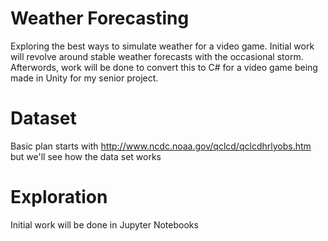 # Weather Forecasting

Exploring the best ways to simulate weather for a video game. Initial
work will revolve around stable weather forecasts with the occasional
storm. Afterwords, work will be done to convert this to C# for a
video game being made in Unity for my senior project.

# Dataset
Basic plan starts with http://www.ncdc.noaa.gov/qclcd/qclcdhrlyobs.htm
but we'll see how the data set works

# Exploration
Initial work will be done in Jupyter Notebooks
